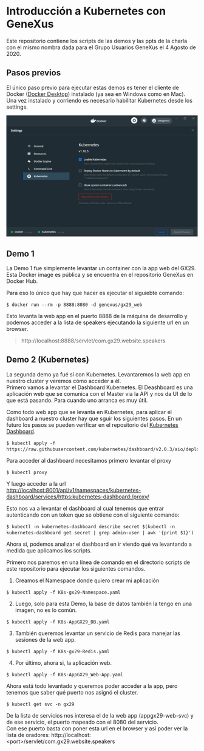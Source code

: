 # Introducción a Kubernetes con GeneXus

Este repositorio contiene los scripts de las demos y las ppts de la charla con el mismo nombra dada para el Grupo Usuarios GeneXus el 4 Agosto de 2020.  

## Pasos previos

El único paso previo para ejecutar estas demos es tener el cliente de Docker ([Docker Desktop](https://www.docker.com/products/docker-desktop)) instalado (ya sea en Windows como en Mac).  
Una vez instalado y corriendo es necesario habilitar Kubernetes desde los settings.

![](./res/DockerDesktopSettings.png)


## Demo 1

La Demo 1 fue simplemente levantar un container con la app web del GX29. Esta Docker image es pública y se encuentra en el repositorio GeneXus en Docker Hub.

Para eso lo único que hay que hacer es ejecutar el siguiebte comando:

```
$ docker run --rm -p 8888:8080 -d genexus/gx29_web
```

Esto levanta la web app en el puerto 8888 de la máquina de desarrollo y podemos acceder a la lista de speakers ejecutando la siguiente url en un browser.

> http://localhost:8888/servlet/com.gx29.website.speakers

## Demo 2 (Kubernetes)

La segunda demo ya fué sí con Kubernetes. Levantaremos la web app en nuestro cluster y veremos cómo acceder a él.  
Primero vamos a levantar el Dashboard Kubernetes. El Deashboard es una aplicación web que se comunica con el Master via la API y nos da UI de lo que está pasando. Para cuando uno arranca es muy útil.

Como todo web app que se levanta en Kubernetes, para aplicar el dashboard a nuestro cluster hay que sguir los siguientes pasos. En un futuro los pasos se pueden verificar en el repositorio del [Kubernetes Dashboard](https://github.com/kubernetes/dashboard). 
```
$ kubectl apply -f https://raw.githubusercontent.com/kubernetes/dashboard/v2.0.3/aio/deploy/recommended.yaml
```

Para acceder al dashboard necesitamos primero levantar el proxy
```
$ kubectl proxy
```

Y luego acceder a la url [http://localhost:8001/api/v1/namespaces/kubernetes-dashboard/services/https:kubernetes-dashboard:/proxy/](http://localhost:8001/api/v1/namespaces/kubernetes-dashboard/services/https:kubernetes-dashboard:/proxy/)

Esto nos va a levantar el dashboard al cual tenemos que entrar autenticando con un token que se obtiene con el siguiente comando:
```
$ kubectl -n kubernetes-dashboard describe secret $(kubectl -n kubernetes-dashboard get secret | grep admin-user | awk '{print $1}')
```

Ahora si, podemos analizar el dashboard en ir viendo qué va levantando a medida que aplicamos los scripts.

Primero nos paremos en una línea de comando en el directorio scripts de este repositorio para ejecutar los siguientes comandos.

1) Creamos el Namespace donde quiero crear mi aplicación
```
$ kubectl apply -f K8s-gx29-Namespace.yaml
```

2) Luego, solo para esta Demo, la base de datos también la tengo en una imagen, no es lo común.
```
$ kubectl apply -f K8s-AppGX29_DB.yaml
```

3) También queremos levantar un servicio de Redis para manejar las sesiones de la web app.
```
$ kubectl apply -f K8s-gx29-Redis.yaml
```

4) Por último, ahora si, la aplicación web.
```
$ kubectl apply -f K8s-AppGX29_Web-App.yaml
```

Ahora está todo levantado y queremos poder acceder a la app, pero tenemos que saber qué puerto nos asignó el cluster.
```
$ kubectl get svc -n gx29
```

De la lista de servicios nos interesa el de la web app (appgx29-web-svc) y de ese servicio, el puerto mapeado con el 8080 del servicio.  
Con ese puerto basta con poner esta url en el browser y así poder ver la lista de oradores: http://localhost:<port\>/servlet/com.gx29.website.speakers

